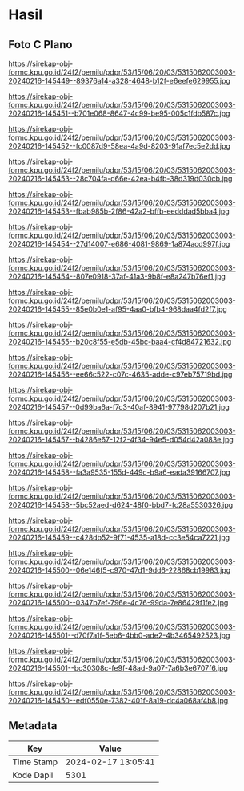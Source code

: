 # Hasil

## Foto C Plano

https://sirekap-obj-formc.kpu.go.id/24f2/pemilu/pdpr/53/15/06/20/03/5315062003003-20240216-145449--89376a14-a328-4648-b12f-e6eefe629955.jpg

https://sirekap-obj-formc.kpu.go.id/24f2/pemilu/pdpr/53/15/06/20/03/5315062003003-20240216-145451--b701e068-8647-4c99-be95-005c1fdb587c.jpg

https://sirekap-obj-formc.kpu.go.id/24f2/pemilu/pdpr/53/15/06/20/03/5315062003003-20240216-145452--fc0087d9-58ea-4a9d-8203-91af7ec5e2dd.jpg

https://sirekap-obj-formc.kpu.go.id/24f2/pemilu/pdpr/53/15/06/20/03/5315062003003-20240216-145453--28c704fa-d66e-42ea-b4fb-38d319d030cb.jpg

https://sirekap-obj-formc.kpu.go.id/24f2/pemilu/pdpr/53/15/06/20/03/5315062003003-20240216-145453--fbab985b-2f86-42a2-bffb-eedddad5bba4.jpg

https://sirekap-obj-formc.kpu.go.id/24f2/pemilu/pdpr/53/15/06/20/03/5315062003003-20240216-145454--27d14007-e686-4081-9869-1a874acd997f.jpg

https://sirekap-obj-formc.kpu.go.id/24f2/pemilu/pdpr/53/15/06/20/03/5315062003003-20240216-145454--807e0918-37af-41a3-9b8f-e8a247b76ef1.jpg

https://sirekap-obj-formc.kpu.go.id/24f2/pemilu/pdpr/53/15/06/20/03/5315062003003-20240216-145455--85e0b0e1-af95-4aa0-bfb4-968daa4fd2f7.jpg

https://sirekap-obj-formc.kpu.go.id/24f2/pemilu/pdpr/53/15/06/20/03/5315062003003-20240216-145455--b20c8f55-e5db-45bc-baa4-cf4d84721632.jpg

https://sirekap-obj-formc.kpu.go.id/24f2/pemilu/pdpr/53/15/06/20/03/5315062003003-20240216-145456--ee66c522-c07c-4635-adde-c97eb75719bd.jpg

https://sirekap-obj-formc.kpu.go.id/24f2/pemilu/pdpr/53/15/06/20/03/5315062003003-20240216-145457--0d99ba6a-f7c3-40af-8941-97798d207b21.jpg

https://sirekap-obj-formc.kpu.go.id/24f2/pemilu/pdpr/53/15/06/20/03/5315062003003-20240216-145457--b4286e67-12f2-4f34-94e5-d054d42a083e.jpg

https://sirekap-obj-formc.kpu.go.id/24f2/pemilu/pdpr/53/15/06/20/03/5315062003003-20240216-145458--fa3a9535-155d-449c-b9a6-eada39166707.jpg

https://sirekap-obj-formc.kpu.go.id/24f2/pemilu/pdpr/53/15/06/20/03/5315062003003-20240216-145458--5bc52aed-d624-48f0-bbd7-fc28a5530326.jpg

https://sirekap-obj-formc.kpu.go.id/24f2/pemilu/pdpr/53/15/06/20/03/5315062003003-20240216-145459--c428db52-9f71-4535-a18d-cc3e54ca7221.jpg

https://sirekap-obj-formc.kpu.go.id/24f2/pemilu/pdpr/53/15/06/20/03/5315062003003-20240216-145500--06e146f5-c970-47d1-9dd6-22868cb19983.jpg

https://sirekap-obj-formc.kpu.go.id/24f2/pemilu/pdpr/53/15/06/20/03/5315062003003-20240216-145500--0347b7ef-796e-4c76-99da-7e86429f1fe2.jpg

https://sirekap-obj-formc.kpu.go.id/24f2/pemilu/pdpr/53/15/06/20/03/5315062003003-20240216-145501--d70f7a1f-5eb6-4bb0-ade2-4b3465492523.jpg

https://sirekap-obj-formc.kpu.go.id/24f2/pemilu/pdpr/53/15/06/20/03/5315062003003-20240216-145501--bc30308c-fe9f-48ad-9a07-7a6b3e6707f6.jpg

https://sirekap-obj-formc.kpu.go.id/24f2/pemilu/pdpr/53/15/06/20/03/5315062003003-20240216-145450--edf0550e-7382-401f-8a19-dc4a068af4b8.jpg


## Metadata

| Key        | Value               |
| ---------- | ------------------- |
| Time Stamp | 2024-02-17 13:05:41 |
| Kode Dapil | 5301                |



